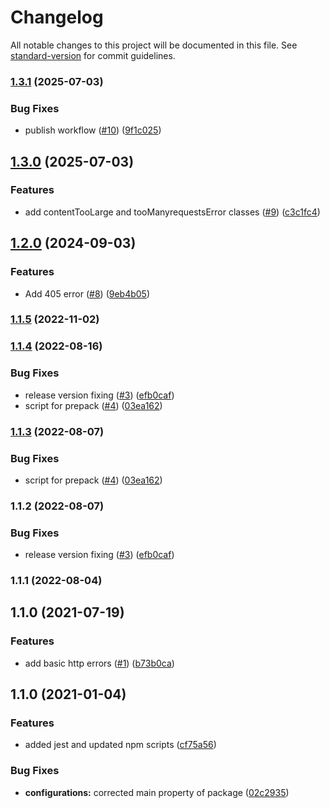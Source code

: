 # Changelog

All notable changes to this project will be documented in this file. See [standard-version](https://github.com/conventional-changelog/standard-version) for commit guidelines.

### [1.3.1](https://github.com/MapColonies/error-types/compare/v1.3.0...v1.3.1) (2025-07-03)


### Bug Fixes

* publish workflow ([#10](https://github.com/MapColonies/error-types/issues/10)) ([9f1c025](https://github.com/MapColonies/error-types/commit/9f1c025dbec2ed31fad18c141a4730b73bab1404))

## [1.3.0](https://github.com/MapColonies/error-types/compare/v1.2.0...v1.3.0) (2025-07-03)


### Features

* add contentTooLarge and tooManyrequestsError classes ([#9](https://github.com/MapColonies/error-types/issues/9)) ([c3c1fc4](https://github.com/MapColonies/error-types/commit/c3c1fc46b8d511de15ef9b3eb7164868d96b16f5))

## [1.2.0](https://github.com/MapColonies/error-types/compare/v1.1.5...v1.2.0) (2024-09-03)


### Features

* Add 405 error ([#8](https://github.com/MapColonies/error-types/issues/8)) ([9eb4b05](https://github.com/MapColonies/error-types/commit/9eb4b05b84a926dbeb81535e9e8c79d8a7f2c2c7))

### [1.1.5](https://github.com/MapColonies/error-types/compare/v1.1.4...v1.1.5) (2022-11-02)

### [1.1.4](https://github.com/MapColonies/error-types/compare/v1.1.1...v1.1.4) (2022-08-16)


### Bug Fixes

* release version fixing ([#3](https://github.com/MapColonies/error-types/issues/3)) ([efb0caf](https://github.com/MapColonies/error-types/commit/efb0caf4e11af2241e813b92adaf5daa4eaba0b4))
* script for prepack ([#4](https://github.com/MapColonies/error-types/issues/4)) ([03ea162](https://github.com/MapColonies/error-types/commit/03ea1625004920db4893aa9fc39a863f29693e8c))

### [1.1.3](https://github.com/MapColonies/error-types/compare/v1.1.2...v1.1.3) (2022-08-07)


### Bug Fixes

* script for prepack ([#4](https://github.com/MapColonies/error-types/issues/4)) ([03ea162](https://github.com/MapColonies/error-types/commit/03ea1625004920db4893aa9fc39a863f29693e8c))

### 1.1.2 (2022-08-07)


### Bug Fixes

* release version fixing ([#3](https://github.com/MapColonies/error-types/issues/3)) ([efb0caf](https://github.com/MapColonies/error-types/commit/efb0caf4e11af2241e813b92adaf5daa4eaba0b4))

### 1.1.1 (2022-08-04)

## 1.1.0 (2021-07-19)


### Features

* add basic http errors ([#1](https://github.com/MapColonies/error-types/issues/1)) ([b73b0ca](https://github.com/MapColonies/error-types/commit/b73b0ca797aa4afb05286c0fa33153c76a0ad0bc))

## 1.1.0 (2021-01-04)


### Features

* added jest and updated npm scripts ([cf75a56](https://github.com/MapColonies/error-types/commit/cf75a567f51824081771739d772384f1d7d7ef98))


### Bug Fixes

* **configurations:** corrected main property of package ([02c2935](https://github.com/MapColonies/error-types/commit/02c293510df9c5f5b626113a742788255322058c))
